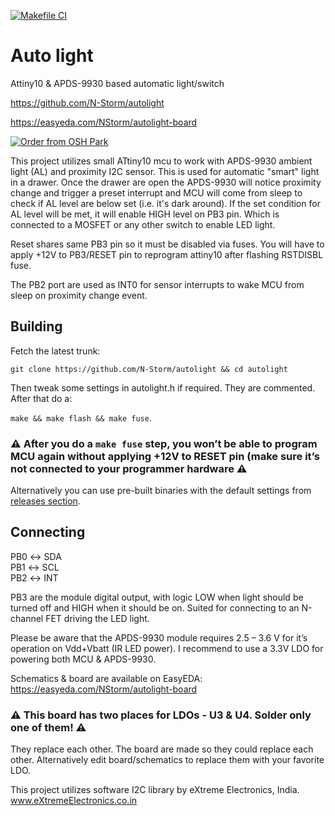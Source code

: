 [![Makefile CI](https://github.com/N-Storm/autolight/actions/workflows/makefile.yml/badge.svg?branch=master)](https://github.com/N-Storm/autolight/actions/workflows/makefile.yml)

# Auto light
Attiny10 &amp; APDS-9930 based automatic light/switch

https://github.com/N-Storm/autolight

https://easyeda.com/NStorm/autolight-board

<a href="https://oshpark.com/shared_projects/VqVSVvTY"><img src="https://oshpark.com/assets/badge-5b7ec47045b78aef6eb9d83b3bac6b1920de805e9a0c227658eac6e19a045b9c.png" alt="Order from OSH Park"></img></a>

This project utilizes small ATtiny10 mcu to work with APDS-9930 ambient light (AL) and proximity I2C sensor.
This is used for automatic "smart" light in a drawer. Once the drawer are open the APDS-9930 will notice proximity change 
and trigger a preset interrupt and MCU will come from sleep to check if AL level are below set (i.e. it's dark around).
If the set condition for AL level will be met, it will enable HIGH level on PB3 pin. Which is connected to a MOSFET or any other switch to enable LED light.

Reset shares same PB3 pin so it must be disabled via fuses. You will have to apply +12V to PB3/RESET pin to reprogram attiny10 after flashing RSTDISBL fuse.

The PB2 port are used as INT0 for sensor interrupts to wake MCU from sleep on proximity change event.

## Building

Fetch the latest trunk:

`git clone https://github.com/N-Storm/autolight && cd autolight`

Then tweak some settings in autolight.h if required. They are commented. After that do a:

`make && make flash && make fuse`. 

### :warning: After you do a `make fuse` step, you won’t be able to program MCU again without applying +12V to RESET pin (make sure it’s not connected to your programmer hardware :warning:

Alternatively you can use pre-built binaries with the default settings from [releases section](https://github.com/N-Storm/autolight/releases).

## Connecting

PB0 ↔ SDA<br />
PB1 ↔ SCL<br />
PB2 ↔ INT<br />

PB3 are the module digital output, with logic LOW when light should be turned off and HIGH when it should be on. Suited for connecting to an N-channel FET driving the LED light.

Please be aware that the APDS-9930 module requires 2.5 – 3.6 V for it’s operation on Vdd+Vbatt (IR LED power). I recommend to use a 3.3V LDO for powering both MCU & APDS-9930.

Schematics & board are available on EasyEDA: https://easyeda.com/NStorm/autolight-board

### :warning: This board has two places for LDOs - U3 & U4. Solder only one of them! :warning:

They replace each other. The board are made so they could replace each other. Alternatively edit board/schematics to replace them with your favorite LDO. 

This project utilizes software I2C library by eXtreme Electronics, India.
www.eXtremeElectronics.co.in
